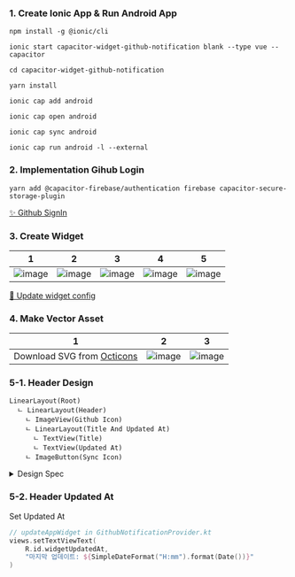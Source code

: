 ### 1. Create Ionic App & Run Android App

```
npm install -g @ionic/cli

ionic start capacitor-widget-github-notification blank --type vue --capacitor

cd capacitor-widget-github-notification

yarn install

ionic cap add android

ionic cap open android

ionic cap sync android

ionic cap run android -l --external
```

### 2. Implementation Gihub Login

```
yarn add @capacitor-firebase/authentication firebase capacitor-secure-storage-plugin
```

[✨ Github SignIn](https://github.com/sawaca96/capacitor-widget-github-notification/commit/82e1679e76ae7a0d2ebb86219dc6d812ca72f05b)

### 3. Create Widget

| 1                                                                                                               | 2                                                                                                               | 3                                                                                                               | 4                                                                                                               | 5                                                                                                               |
| --------------------------------------------------------------------------------------------------------------- | --------------------------------------------------------------------------------------------------------------- | --------------------------------------------------------------------------------------------------------------- | --------------------------------------------------------------------------------------------------------------- | --------------------------------------------------------------------------------------------------------------- |
| ![image](https://user-images.githubusercontent.com/49309322/193579408-5d6271b7-b877-469f-8aaa-8d7ee6e96a57.png) | ![image](https://user-images.githubusercontent.com/49309322/193579707-4c3ec37b-f255-4ce3-8c61-91d0592b4b95.png) | ![image](https://user-images.githubusercontent.com/49309322/193579859-f4f63cb8-f408-4b92-bfde-d8a45c59974f.png) | ![image](https://user-images.githubusercontent.com/49309322/193581041-37db8d94-a278-4965-8147-d1a16a945626.png) | ![image](https://user-images.githubusercontent.com/49309322/193580216-03a343bd-7070-4228-a6b5-9bff0bfeda76.png) |

[🔧 Update widget config](https://github.com/sawaca96/capacitor-widget-github-notification/commit/a5956d6f3eb0bd60fd7071e804d12a1bd08b1eba)

### 4. Make Vector Asset

| 1                                                            | 2                                                                                                               | 3                                                                                                               |
| ------------------------------------------------------------ | --------------------------------------------------------------------------------------------------------------- | --------------------------------------------------------------------------------------------------------------- |
| Download SVG from [Octicons](https://primer.style/octicons/) | ![image](https://user-images.githubusercontent.com/49309322/193585120-b06efe4c-5c04-4e2c-80e0-e28fd207ce06.png) | ![image](https://user-images.githubusercontent.com/49309322/193585552-af109fbd-c24a-4a42-b587-741f58e4f8f3.png) |

### 5-1. Header Design

```
LinearLayout(Root)
  ㄴ LinearLayout(Header)
    ㄴ ImageView(Github Icon)
    ㄴ LinearLayout(Title And Updated At)
      ㄴ TextView(Title)
      ㄴ TextView(Updated At)
    ㄴ ImageButton(Sync Icon)
```

<details>
<summary>
Design Spec
</summary>

**Root**

- component: LinearLayout(vertical)
- xmlns:app=xmlns:android="http://schemas.android.com/apk/res/android"

**Header**

- component: LinearLayout(horizontal)
- height: 40dp
- background: #292929
- paddingVertical: 4dp
- paddingHorizontal: 10dp
- weightSum: 10

**Github Icon**

- component: ImageView
- layout_height: match_parent
- layout_weight: 1
- padding: 4dp
- scaleType: fitCenter
- src:

**Title And Updated At**

- component: LinearLayout(vertical)
- marginStart: 6dp
- layout_weight: 8

**Title**

- component: TextView
- marginBottom: 2dp
- textSize: 12dp
- textStyle: bold

**Updated At**

- component: TextView
- textSize: 10dp

**Sync Icon**

- component: ImageButton
- layout_height: match_parent
- layout_weight: 1
- background: @android:color/transparent
- minWidth: 48dp
- padding: 2dp
- scaleType: centerInside
- src:
</details>

### 5-2. Header Updated At

Set Updated At

```kotlin
// updateAppWidget in GithubNotificationProvider.kt
views.setTextViewText(
    R.id.widgetUpdatedAt,
    "마지막 업데이트: ${SimpleDateFormat("H:mm").format(Date())}"
)
```
